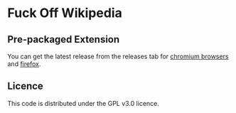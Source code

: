 # Fuck Off Wikipedia

## Pre-packaged Extension

You can get the latest release from the releases tab for
[chromium browsers](https://github.com/nirokay/Snek/releases/latest/download/fuck-off-wikipedia.crx)
and [firefox](https://github.com/nirokay/Snek/releases/latest/download/fuck-off-wikipedia.xpi).

## Licence

This code is distributed under the GPL v3.0 licence.
